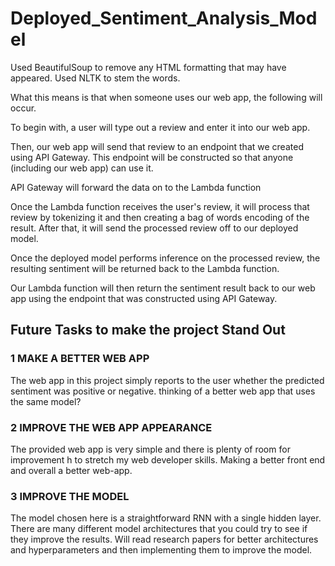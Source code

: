 # Deployed_Sentiment_Analysis_Model
Used BeautifulSoup to remove any HTML formatting that may have appeared.
Used NLTK to stem the words.



What this means is that when someone uses our web app, the following will occur.

To begin with, a user will type out a review and enter it into our web app.

Then, our web app will send that review to an endpoint that we created using API Gateway. This endpoint will be constructed so that anyone (including our web app) can use it.

API Gateway will forward the data on to the Lambda function

Once the Lambda function receives the user's review, it will process that review by tokenizing it and then creating a bag of words encoding of the result. After that, it will send the processed review off to our deployed model.

Once the deployed model performs inference on the processed review, the resulting sentiment will be returned back to the Lambda function.

Our Lambda function will then return the sentiment result back to our web app using the endpoint that was constructed using API Gateway.



## Future Tasks to make the project Stand Out

### 1 MAKE A BETTER WEB APP
   The web app in this project simply reports to the user whether the predicted sentiment was positive or negative. thinking of a better web app that uses the same model?

### 2 IMPROVE THE WEB APP APPEARANCE
   The provided web app is very simple and there is plenty of room for improvement h to stretch my web developer skills. Making a better front end and overall a better web-app.

### 3 IMPROVE THE MODEL
   The model chosen here is a straightforward RNN with a single hidden layer. There are many different model architectures that you could try to see if they improve the results. Will read research papers for better architectures and hyperparameters and then implementing them to improve the model.
